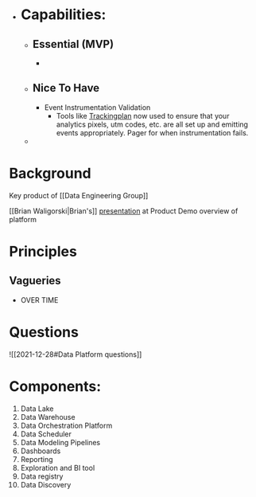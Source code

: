 - # Capabilities:
	- ## Essential (MVP)
		-
	- ## Nice To Have
		- Event Instrumentation Validation
			- Tools like [Trackingplan](https://www.trackingplan.com/) now used to ensure that your analytics pixels, utm codes, etc. are all set up and emitting events appropriately. Pager for when instrumentation fails.
	-
# Background
Key product of [[Data Engineering Group]] 

[[Brian Waligorski|Brian's]] [presentation](https://docs.google.com/presentation/d/1PqxpdOtREGguJc-X3wjd861y2yjdzeEP9YVZCq6WzPs/edit?usp=sharing) at Product Demo overview of platform[]()
# Principles
## Vagueries
- OVER TIME
# Questions
![[2021-12-28#Data Platform questions]]
# Components:
1. Data Lake
2. Data Warehouse
3. Data Orchestration Platform
4. Data Scheduler
5. Data Modeling Pipelines
6. Dashboards
7. Reporting
8. Exploration and BI tool
9. Data registry
10. Data Discovery